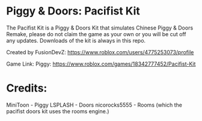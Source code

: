 # Piggy & Doors: Pacifist Kit
The Pacifist Kit is a Piggy & Doors Kit that simulates Chinese Piggy & Doors Remake, please do not claim the game as your own or you will be cut off any updates.
Downloads of the kit is always in this repo.

Created by FusionDevZ: https://www.roblox.com/users/4775253073/profile

Game Link: 
Piggy: https://www.roblox.com/games/18342777452/Pacifist-Kit

# Credits:
MiniToon - Piggy
LSPLASH - Doors
nicorocks5555 - Rooms (which the pacifist doors kit uses the rooms engine.)
